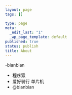 ```yaml
--- 
layout: page
tags: []

type: page
meta: 
  _edit_last: "1"
  _wp_page_template: default
published: true
status: publish
title: About
---
```

-bianbian
- 程序猿
- 爱好骑行 单片机
- @bianbian
